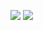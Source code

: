 <a href="mailto:yusg9603@naver.com"><img src="https://img.shields.io/badge/mail-d14836?style=flat-square&logo=Gmail&logoColor=white&link=leegm1798@naver.com"/></a>
<a href="https://stonage.tistory.com/"><img src="https://img.shields.io/badge/blog-d14836?style=flat-square&logo=tistory&logoColor=white&link=leegm1798@naver.com"/></a>


<!--
**Stonage96/Stonage96** is a ✨ _special_ ✨ repository because its `README.md` (this file) appears on your GitHub profile.

Here are some ideas to get you started:

- 🔭 I’m currently working on ...
- 🌱 I’m currently learning ...
- 👯 I’m looking to collaborate on ...
- 🤔 I’m looking for help with ...
- 💬 Ask me about ...
- 📫 How to reach me: ...
- 😄 Pronouns: ...
- ⚡ Fun fact: ...
-->

